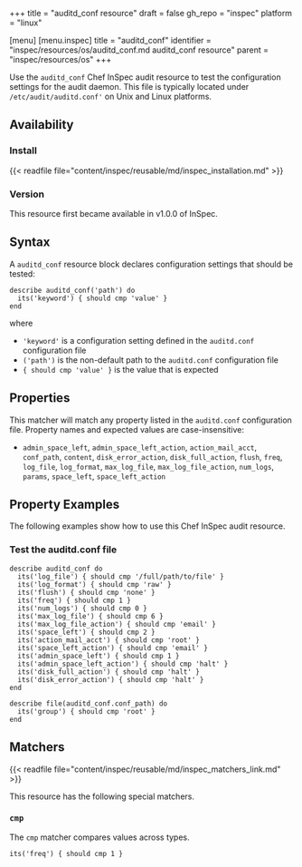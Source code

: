 +++
title = "auditd_conf resource"
draft = false
gh_repo = "inspec"
platform = "linux"

[menu]
  [menu.inspec]
    title = "auditd_conf"
    identifier = "inspec/resources/os/auditd_conf.md auditd_conf resource"
    parent = "inspec/resources/os"
+++

Use the `auditd_conf` Chef InSpec audit resource to test the configuration settings for the audit daemon. This file is typically located under `/etc/audit/auditd.conf'` on Unix and Linux platforms.

## Availability

### Install

{{< readfile file="content/inspec/reusable/md/inspec_installation.md" >}}

### Version

This resource first became available in v1.0.0 of InSpec.

## Syntax

A `auditd_conf` resource block declares configuration settings that should be tested:

    describe auditd_conf('path') do
      its('keyword') { should cmp 'value' }
    end

where

- `'keyword'` is a configuration setting defined in the `auditd.conf` configuration file
- `('path')` is the non-default path to the `auditd.conf` configuration file
- `{ should cmp 'value' }` is the value that is expected

## Properties

This matcher will match any property listed in the `auditd.conf` configuration file. Property names and expected values are case-insensitive:

- `admin_space_left`, `admin_space_left_action`, `action_mail_acct`, `conf_path`, `content`, `disk_error_action`, `disk_full_action`, `flush`, `freq`, `log_file`, `log_format`, `max_log_file`, `max_log_file_action`, `num_logs`, `params`, `space_left`, `space_left_action`

## Property Examples

The following examples show how to use this Chef InSpec audit resource.

### Test the auditd.conf file

    describe auditd_conf do
      its('log_file') { should cmp '/full/path/to/file' }
      its('log_format') { should cmp 'raw' }
      its('flush') { should cmp 'none' }
      its('freq') { should cmp 1 }
      its('num_logs') { should cmp 0 }
      its('max_log_file') { should cmp 6 }
      its('max_log_file_action') { should cmp 'email' }
      its('space_left') { should cmp 2 }
      its('action_mail_acct') { should cmp 'root' }
      its('space_left_action') { should cmp 'email' }
      its('admin_space_left') { should cmp 1 }
      its('admin_space_left_action') { should cmp 'halt' }
      its('disk_full_action') { should cmp 'halt' }
      its('disk_error_action') { should cmp 'halt' }
    end

    describe file(auditd_conf.conf_path) do
      its('group') { should cmp 'root' }
    end
  
## Matchers

{{< readfile file="content/inspec/reusable/md/inspec_matchers_link.md" >}}

This resource has the following special matchers.

### `cmp`

The `cmp` matcher compares values across types.

    its('freq') { should cmp 1 }
